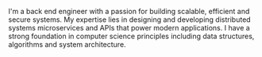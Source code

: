I'm a back end engineer with a passion for building scalable, efficient and secure systems. My expertise lies in designing and developing distributed systems microservices and APIs that power modern applications. I have a strong foundation in computer science principles including data structures, algorithms and system architecture.

<!--
**ethcracker/ethcracker** is a ✨ _special_ ✨ repository because its `README.md` (this file) appears on your GitHub profile.

Here are some ideas to get you started:

- 🔭 I’m currently working on ...
- 🌱 I’m currently learning ...
- 👯 I’m looking to collaborate on ...
- 🤔 I’m looking for help with ...
- 💬 Ask me about ...
- 📫 How to reach me: ...
- 😄 Pronouns: ...
- ⚡ Fun fact: ...
-->
